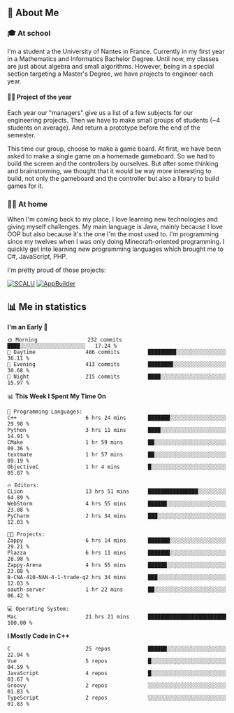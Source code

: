 ## 👀 About Me

### 🎓 At school

I'm a student a the University of Nantes in France. Currently in my first year in a Mathematics and Informatics Bachelor Degree. Until now, my classes are just about algebra and small algorithms. However, being in a special section targeting a Master's Degree, we have projects to engineer each year. 

#### 🔧🔬 Project of the year

Each year our "managers" give us a list of a few subjects for our engineering projects. Then we have to make small groups of students (~4 students on average). And return a prototype before the end of the semester.

This time our group, choose to make a game board. At first, we have been asked to make a single game on a homemade gameboard. So we had to build the screen and the controllers by ourselves. 
But after some thinking and brainstorming, we thought that it would be way more interesting to build, not only the gameboard and the controller but also a library to build games for it.

### 👨‍💻 At home

When I'm coming back to my place, I love learning new technologies and giving myself challenges. My main language is Java, mainly because I love OOP but also because it's the one I'm the most used to. I'm programming since my twelves when I was only doing Minecraft-oriented programming.  I quickly get into learning new programming languages which brought me to C#, JavaScript, PHP. 

I'm pretty proud of those projects:

[![SCALU](https://github-readme-stats.vercel.app/api/pin?username=renardfute&repo=SCALU)](https://github.com/renardfute/scalu)
[![AppBuilder](https://github-readme-stats.vercel.app/api/pin?username=pulsedev2&repo=AppBuilder)](https://github.com/pulsedev2/AppBuilder)

## 📊 Me in statistics
<!--START_SECTION:waka-->
**I'm an Early 🐤** 

```text
🌞 Morning                232 commits         ████░░░░░░░░░░░░░░░░░░░░░   17.24 % 
🌆 Daytime                486 commits         █████████░░░░░░░░░░░░░░░░   36.11 % 
🌃 Evening                413 commits         ████████░░░░░░░░░░░░░░░░░   30.68 % 
🌙 Night                  215 commits         ████░░░░░░░░░░░░░░░░░░░░░   15.97 % 
```


📊 **This Week I Spent My Time On** 

```text
💬 Programming Languages: 
C++                      6 hrs 24 mins       ███████░░░░░░░░░░░░░░░░░░   29.98 % 
Python                   3 hrs 11 mins       ████░░░░░░░░░░░░░░░░░░░░░   14.91 % 
CMake                    1 hr 59 mins        ██░░░░░░░░░░░░░░░░░░░░░░░   09.36 % 
textmate                 1 hr 57 mins        ██░░░░░░░░░░░░░░░░░░░░░░░   09.19 % 
ObjectiveC               1 hr 4 mins         █░░░░░░░░░░░░░░░░░░░░░░░░   05.07 % 

🔥 Editors: 
CLion                    13 hrs 51 mins      ████████████████░░░░░░░░░   64.89 % 
WebStorm                 4 hrs 55 mins       ██████░░░░░░░░░░░░░░░░░░░   23.08 % 
PyCharm                  2 hrs 34 mins       ███░░░░░░░░░░░░░░░░░░░░░░   12.03 % 

🐱‍💻 Projects: 
Zappy                    6 hrs 14 mins       ███████░░░░░░░░░░░░░░░░░░   29.21 % 
Plazza                   6 hrs 11 mins       ███████░░░░░░░░░░░░░░░░░░   28.98 % 
Zappy-Arena              4 hrs 55 mins       ██████░░░░░░░░░░░░░░░░░░░   23.08 % 
B-CNA-410-NAN-4-1-trade-q2 hrs 34 mins       ███░░░░░░░░░░░░░░░░░░░░░░   12.03 % 
oauth-server             1 hr 22 mins        ██░░░░░░░░░░░░░░░░░░░░░░░   06.42 % 

💻 Operating System: 
Mac                      21 hrs 21 mins      █████████████████████████   100.00 % 
```

**I Mostly Code in C++** 

```text
C                        25 repos            ██████░░░░░░░░░░░░░░░░░░░   22.94 % 
Vue                      5 repos             █░░░░░░░░░░░░░░░░░░░░░░░░   04.59 % 
JavaScript               4 repos             █░░░░░░░░░░░░░░░░░░░░░░░░   03.67 % 
Groovy                   2 repos             ░░░░░░░░░░░░░░░░░░░░░░░░░   01.83 % 
TypeScript               2 repos             ░░░░░░░░░░░░░░░░░░░░░░░░░   01.83 % 
```




<!--END_SECTION:waka-->

